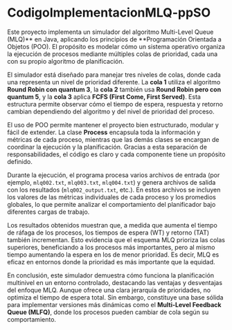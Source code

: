 # CodigoImplementacionMLQ-ppSO

Este proyecto implementa un simulador del algoritmo Multi-Level Queue (MLQ)** en Java, aplicando los principios de **Programación Orientada a Objetos (POO). El propósito es modelar cómo un sistema operativo organiza la ejecución de procesos mediante múltiples colas de prioridad, cada una con su propio algoritmo de planificación.

El simulador está diseñado para manejar tres niveles de colas, donde cada una representa un nivel de prioridad diferente. La **cola 1** utiliza el algoritmo **Round Robin con quantum 3**, la **cola 2** también usa **Round Robin pero con quantum 5**, y la **cola 3** aplica **FCFS (First Come, First Served)**. Esta estructura permite observar cómo el tiempo de espera, respuesta y retorno cambian dependiendo del algoritmo y del nivel de prioridad del proceso.

El uso de POO permite mantener el proyecto bien estructurado, modular y fácil de extender. La clase **Process** encapsula toda la información y métricas de cada proceso, mientras que las demás clases se encargan de coordinar la ejecución y la planificación. Gracias a esta separación de responsabilidades, el código es claro y cada componente tiene un propósito definido.

Durante la ejecución, el programa procesa varios archivos de entrada (por ejemplo, `mlq002.txt`, `mlq003.txt`, `mlq004.txt`) y genera archivos de salida con los resultados (`mlq002_output.txt`, etc.). En estos archivos se incluyen los valores de las métricas individuales de cada proceso y los promedios globales, lo que permite analizar el comportamiento del planificador bajo diferentes cargas de trabajo.

Los resultados obtenidos muestran que, a medida que aumenta el tiempo de ráfaga de los procesos, los tiempos de espera (WT) y retorno (TAT) también incrementan. Esto evidencia que el esquema MLQ prioriza las colas superiores, beneficiando a los procesos más importantes, pero al mismo tiempo aumentando la espera en los de menor prioridad. Es decir, MLQ es eficaz en entornos donde la prioridad es más importante que la equidad.

En conclusión, este simulador demuestra cómo funciona la planificación multinivel en un entorno controlado, destacando las ventajas y desventajas del enfoque MLQ. Aunque ofrece una clara jerarquía de prioridades, no optimiza el tiempo de espera total. Sin embargo, constituye una base sólida para implementar versiones más dinámicas como el **Multi-Level Feedback Queue (MLFQ)**, donde los procesos pueden cambiar de cola según su comportamiento.

